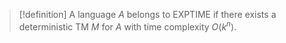 >[!definition]
>A language $A$ belongs to EXPTIME if there exists a deterministic TM $M$ for $A$ with time complexity $O(k^n)$.


